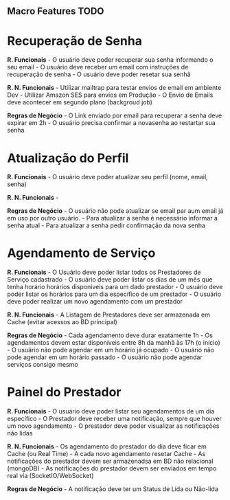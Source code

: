 ## Macro Features TODO

# Recuperação de Senha
  **R. Funcionais**
    - O usuário deve poder recuperar sua senha informando o seu email
    - O usuário deve receber um email com instruções de recuperação de senha
    - O usuário deve poder resetar sua senhã

  **R. N. Funcionais**
    - Utilizar mailtrap para testar envios de email em ambiente Dev
    - Utilizar Amazon SES para envios em Produção
    - O Envio de Emails deve acontecer em segundo plano (backgroud job)

  **Regras de Negócio**
    - O Link enviado por email para recuperar a senha deve expirar em 2h
    - O usuário precisa confirmar a novasenha ao restartar sua senha

# Atualização do Perfil
  **R. Funcionais**
    - O usuário deve poder atualizar seu perfil (nome, email, senha)

  **R. N. Funcionais**
    -

  **Regras de Negócio**
    - O usuário não pode atualizar se email par aum email já em uso por outro usuário.
    - Para atualizar a senha é necessário informar a senha atual
    - Para atualizar a senha pedir confirmação da nova senha


# Agendamento de Serviço
  **R. Funcionais**
    - O Usuário deve poder listar todos os Prestadores de Serviço cadastrado
    - O usuário deve poder listar os dias de um mês que tenha horário horários disponíveis para um dado prestador
    - O usuário deve poder listar os horários para um dia específico de um prestador
    - O usuário deve poder realizar um novo agendamento com um prestador

  **R. N. Funcionais**
    - A Listagem de Prestadores deve ser armazenada em Cache (evitar acessos ao BD principal)

  **Regras de Negócio**
    - Cada agendamento deve durar exatamente 1h
    - Os agendamentos devem estar disponíveis entre 8h da manhã às 17h (o início)
    - O usuário não pode agendar em um horário já ocupado
    - O usuário não pode agendar em um horário passado
    - O usuário não pode agendar serviços consigo mesmo


# Painel do Prestador
  **R. Funcionais**
    - O usuário deve poder listar seu agendamentos de um dia específico
    - O Prestador deve receber uma notificação, sempre que houver um novo agendamento
    - O prestador deve poder visualizar as notificações não lidas


  **R. N. Funcionais**
    - Os agendamento do prestador do dia deve ficar em Cache (ou Real Time)
    - A cada novo agendamento resetar Cache
    - As notificações do prestador devem ser armazenadsa em BD não relacional (mongoDB)
    - As notificações do prestador devem ser enviados em tempo real via (SocketIO/WebSocket)

  **Regras de Negócio**
    - A notificação deve ter um Status de Lida ou Não-lida
